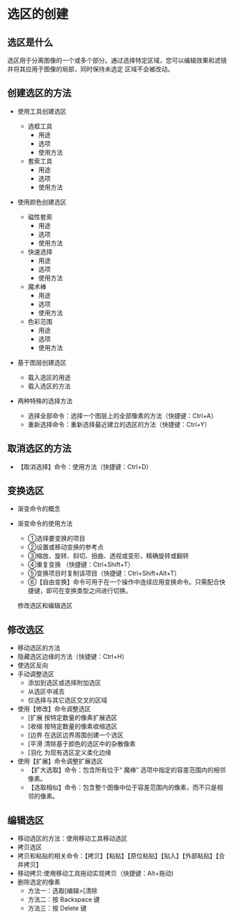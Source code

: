 # 选区的创建

## 选区是什么

选区用于分离图像的一个或多个部分。通过选择特定区域，您可以编辑效果和滤镜并将其应用于图像的局部，同时保持未选定 区域不会被改动。

## 创建选区的方法

- 使用工具创建选区
  - 选框工具
    - 用途
    - 选项
    - 使用方法
  - 套索工具
    - 用途
    - 选项
    - 使用方法
- 使用颜色创建选区
  - 磁性套索
    - 用途
    - 选项
    - 使用方法
  - 快速选择
    - 用途
    - 选项
    - 使用方法
  - 魔术棒
    - 用途
    - 选项
    - 使用方法
  - 色彩范围
    - 用途
    - 选项
    - 使用方法
- 基于图层创建选区
  - 载入选区的用途
  - 载入选区的方法

- 两种特殊的选择方法
  - 选择全部命令：选择一个图层上的全部像素的方法（快捷键：Ctrl+A）
  - 重新选择命令：重新选择最近建立的选区的方法（快捷键：Ctrl+Y）

## 取消选区的方法

- 【取消选择】命令：使用方法（快捷键：Ctrl+D）

## 变换选区

- 渐变命令的概念
- 渐变命令的使用方法
  - ①选择要变换的项目
  - ②设置或移动变换的参考点
  - ③缩放、旋转、斜切、扭曲、透视或变形，精确旋转或翻转
  - ④重复变换 （快捷键：Ctrl+Shift+T）
  - ⑤变换项目时复制该项目（快捷键：Ctrl+Shift+Alt+T）
  - ⑥【自由变换】命令可用于在一个操作中连续应用变换命令。只需配合快捷键，即可在变换类型之间进行切换。

  修改选区和编辑选区

## 修改选区

- 移动选区的方法
- 隐藏选区边缘的方法（快捷键：Ctrl+H）
- 使选区反向
- 手动调整选区
  - 添加到选区或选择附加选区
  - 从选区中减去
  - 仅选择与其它选区交叉的区域
- 使用【修改】命令调整选区
  - [扩展 按特定数量的像素扩展选区
  - [收缩 按特定数量的像素收缩选区
  - [边界 在选区边界周围创建一个选区
  - [平滑 清除基于颜色的选区中的杂散像素
  - [羽化 为现有选区定义柔化边缘
- 使用【扩展】命令调整扩展选区
  - 【扩大选取】命令：包含所有位于“ 魔棒” 选项中指定的容差范围内的相邻像素。
  - 【选取相似】命令：包含整个图像中位于容差范围内的像素，而不只是相邻的像素。

## 编辑选区

- 移动选区的方法：使用移动工具移动选区
- 拷贝选区
- 拷贝和粘贴的相关命令：【拷贝】【粘贴】【原位粘贴】【贴入】【外部粘贴】【合并拷贝】
- 移动拷贝:使用移动工具拖动实现拷贝（快捷键：Alt+拖动)
- 删除选定的像素
  - 方法一：选取[编辑>[清除
  - 方法二：按 Backspace 键
  - 方法三：按 Delete 键

